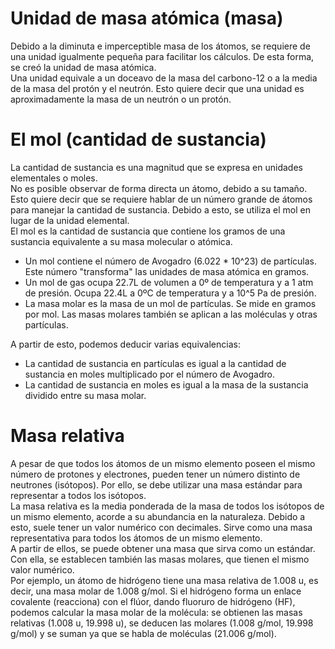 # Unidad de masa atómica (masa)
Debido a la diminuta e imperceptible masa de los átomos, se requiere de una unidad igualmente pequeña para facilitar los cálculos. De esta forma, se creó la unidad de masa atómica.  
Una unidad equivale a un doceavo de la masa del carbono-12 o a la media de la masa del protón y el neutrón. Esto quiere decir que una unidad es aproximadamente la masa de un neutrón o un protón.

# El mol (cantidad de sustancia)
La cantidad de sustancia es una magnitud que se expresa en unidades elementales o moles.  
No es posible observar de forma directa un átomo, debido a su tamaño. Esto quiere decir que se requiere hablar de un número grande de átomos para manejar la cantidad de sustancia. Debido a esto, se utiliza el mol en lugar de la unidad elemental.  
El mol es la cantidad de sustancia que contiene los gramos de una sustancia equivalente a su masa molecular o atómica.  
- Un mol contiene el número de Avogadro (6.022 * 10^23) de partículas. Este número "transforma" las unidades de masa atómica en gramos.
- Un mol de gas ocupa 22.7L de volumen a 0º de temperatura y a 1 atm de presión. Ocupa 22.4L a 0ºC de temperatura y a 10^5 Pa de presión.
- La masa molar es la masa de un mol de partículas. Se mide en gramos por mol. Las masas molares también se aplican a las moléculas y otras partículas.

A partir de esto, podemos deducir varias equivalencias:
- La cantidad de sustancia en partículas es igual a la cantidad de sustancia en moles multiplicado por el número de Avogadro.
- La cantidad de sustancia en moles es igual a la masa de la sustancia dividido entre su masa molar.

# Masa relativa
A pesar de que todos los átomos de un mismo elemento poseen el mismo número de protones y electrones, pueden tener un número distinto de neutrones (isótopos). Por ello, se debe utilizar una masa estándar para representar a todos los isótopos.  
La masa relativa es la media ponderada de la masa de todos los isótopos de un mismo elemento, acorde a su abundancia en la naturaleza. Debido a esto, suele tener un valor numérico con decimales. Sirve como una masa representativa para todos los átomos de un mismo elemento.  
A partir de ellos, se puede obtener una masa que sirva como un estándar. Con ella, se establecen también las masas molares, que tienen el mismo valor numérico.  
Por ejemplo, un átomo de hidrógeno tiene una masa relativa de 1.008 u, es decir, una masa molar de 1.008 g/mol. Si el hidrógeno forma un enlace covalente (reacciona) con el flúor, dando fluoruro de hidrógeno (HF), podemos calcular la masa molar de la molécula: se obtienen las masas relativas (1.008 u, 19.998 u), se deducen las molares (1.008 g/mol, 19.998 g/mol) y se suman ya que se habla de moléculas (21.006 g/mol).